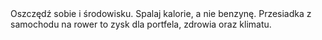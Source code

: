 ---
layout: nothing
categories: Transport
tags: tip
body: Oszczędź sobie i środowisku. Spalaj kalorie, a nie benzynę. Przesiadka z samochodu na rower to zysk dla portfela, zdrowia oraz klimatu.
---
